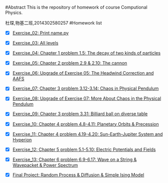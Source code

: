 #Abstract
This is the repository of homework of course Computional Physics.

杜琛,物基二班,2014302580257
#Homework list
- [x] [Exercise_02: Print name.py](https://github.com/Cvke/compuational_physics_N2014302580257/tree/master/Exercise_02-Print-name)
- [x] [Exercise_03: All levels](https://github.com/Cvke/compuational_physics_N2014302580257/tree/master/Exercise_03-All-levels)
- [x] [Exercise_04: Chapter 1 problem 1.5: The decay of two kinds of particles](https://github.com/Cvke/compuational_physics_N2014302580257/tree/master/Exercise_04-Chapter-1-problem-1.5-The-decay-of-two-kinds-of-particles)
- [x] [Exercise_05: Chapter 2 problem 2.9 & 2.10: The cannon](https://github.com/Cvke/compuational_physics_N2014302580257/tree/master/Exercise_05-Chapter-2-problem-2.9-2.10-The-cannon)
- [x] [Exercise_06: Upgrade of Exercise 05: The Headwind Correction and AAFS](https://github.com/Cvke/compuational_physics_N2014302580257/tree/master/Exercise_06-Upgrade-of-Ex5)
- [x] [Exercise_07: Chapter 3 problem 3.12-3.14: Chaos in Physical Pendulum](https://github.com/Cvke/compuational_physics_N2014302580257/tree/master/Exercise_07-Chapter-3-problem-3.12-3.14-Chaos-in-Physical-Pendulum)
- [x] [Exercise_08: Upgrade of Exercise 07: More About Chaos in the Physical Pendulum](https://github.com/Cvke/compuational_physics_N2014302580257/tree/master/Exercise_08-Upgrade-of-Ex7)
- [x] [Exercise_09: Chapter 3 problem 3.31: Billiard ball on diverse table](https://github.com/Cvke/compuational_physics_N2014302580257/tree/master/Exercise_09-Chapter-3-problem-3.31-Billiard-ball-on-diverse-table)
- [x] [Exercise_10: Chapter 4 problem 4.8-4.11: Planetary Orbits & Precession](https://github.com/Cvke/compuational_physics_N2014302580257/tree/master/Exercise_10-Chapter-4-problem-4.8-4.11-Planetary-Orbits-and-Precession)
- [x] [Exercise_11: Chapter 4 problem 4.19-4.20: Sun-Earth-Jupiter System and Hyperion](https://github.com/Cvke/compuational_physics_N2014302580257/tree/master/Exercise_11-Chapter-4-problem-4.18-4.20-Sun-Earth-Jupiter-System-and-Hyperion)
- [x] [Exercise_12: Chapter 5 problem 5.1-5.10: Electric Potentials and Fields](https://github.com/Cvke/compuational_physics_N2014302580257/tree/master/Exercise_12-Chapter-5-problem-5.1-5.10-Electric-Potentials-and-Fields)
- [x] [Exercise_13: Chapter 6 problem 6.9-6.17: Wave on a String & Wavepacket & Power Spectrum](https://github.com/Cvke/compuational_physics_N2014302580257/tree/master/Exercise_13-Chapter-6-problem-6.9-6.17-Wave-on-a-String)
- [x] [Final Project: Random Process & Diffusion & Simple Ising Model](https://github.com/Cvke/compuational_physics_N2014302580257/tree/master/Final_Project-Random-Process-and-Diffusion-and-Simple-Ising-Model)

